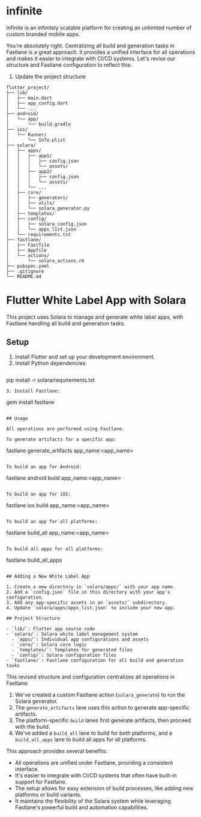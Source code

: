 # infinite

Infinite is an infinitely scalable platform for creating an unlimited number of custom branded mobile apps.

You're absolutely right. Centralizing all build and generation tasks in Fastlane is a great approach. It provides a unified interface for all operations and makes it easier to integrate with CI/CD systems. Let's revise our structure and Fastlane configuration to reflect this:

1. Update the project structure:

```
flutter_project/
├── lib/
│   ├── main.dart
│   ├── app_config.dart
│   └── ...
├── android/
│   └── app/
│       └── build.gradle
├── ios/
│   └── Runner/
│       └── Info.plist
├── solara/
│   ├── apps/
│   │   ├── app1/
│   │   │   ├── config.json
│   │   │   └── assets/
│   │   ├── app2/
│   │   │   ├── config.json
│   │   │   └── assets/
│   │   └── ...
│   ├── core/
│   │   ├── generators/
│   │   ├── utils/
│   │   └── solara_generator.py
│   ├── templates/
│   ├── config/
│   │   ├── solara_config.json
│   │   └── apps_list.json
│   └── requirements.txt
├── fastlane/
│   ├── Fastfile
│   ├── Appfile
│   └── actions/
│       └── solara_actions.rb
├── pubspec.yaml
├── .gitignore
└── README.md
```


# Flutter White Label App with Solara

This project uses Solara to manage and generate white label apps, with Fastlane handling all build and generation tasks.

## Setup

1. Install Flutter and set up your development environment.
2. Install Python dependencies:
   ```
pip install -r solara/requirements.txt
   ```
3. Install Fastlane:
   ```
gem install fastlane
   ```

## Usage

All operations are performed using Fastlane.

To generate artifacts for a specific app:
```
fastlane generate_artifacts app_name:<app_name>
```

To build an app for Android:
```
fastlane android build app_name:<app_name>
```

To build an app for iOS:
```
fastlane ios build app_name:<app_name>
```

To build an app for all platforms:
```
fastlane build_all app_name:<app_name>
```

To build all apps for all platforms:
```
fastlane build_all_apps
```

## Adding a New White Label App

1. Create a new directory in `solara/apps/` with your app name.
2. Add a `config.json` file in this directory with your app's configuration.
3. Add any app-specific assets in an `assets/` subdirectory.
4. Update `solara/apps/apps_list.json` to include your new app.

## Project Structure

- `lib/`: Flutter app source code
- `solara/`: Solara white label management system
  - `apps/`: Individual app configurations and assets
  - `core/`: Solara core logic
  - `templates/`: Templates for generated files
  - `config/`: Solara configuration files
- `fastlane/`: Fastlane configuration for all build and generation tasks
```

This revised structure and configuration centralizes all operations in Fastlane:

1. We've created a custom Fastlane action (`solara_generate`) to run the Solara generator.
2. The `generate_artifacts` lane uses this action to generate app-specific artifacts.
3. The platform-specific `build` lanes first generate artifacts, then proceed with the build.
4. We've added a `build_all` lane to build for both platforms, and a `build_all_apps` lane to build all apps for all platforms.

This approach provides several benefits:
- All operations are unified under Fastlane, providing a consistent interface.
- It's easier to integrate with CI/CD systems that often have built-in support for Fastlane.
- The setup allows for easy extension of build processes, like adding new platforms or build variants.
- It maintains the flexibility of the Solara system while leveraging Fastlane's powerful build and automation capabilities.